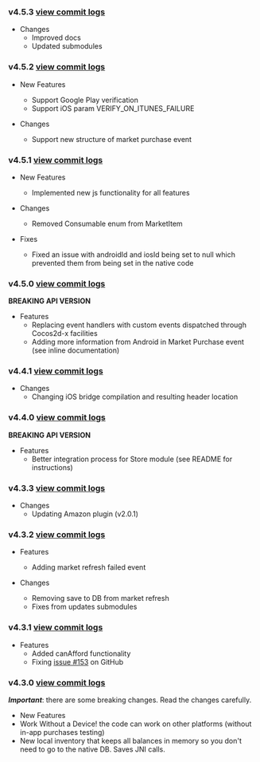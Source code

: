 ### v4.5.3 [view commit logs](https://github.com/soomla/cocos2dx-store/compare/v4.5.2...v4.5.3)

* Changes
  * Improved docs
  * Updated submodules

### v4.5.2 [view commit logs](https://github.com/soomla/cocos2dx-store/compare/v4.5.1...v4.5.2)

* New Features
  * Support Google Play verification
  * Support iOS param VERIFY_ON_ITUNES_FAILURE

* Changes
  * Support new structure of market purchase event


### v4.5.1 [view commit logs](https://github.com/soomla/cocos2dx-store/compare/v4.5.0...v4.5.1)

* New Features
  * Implemented new js functionality for all features

* Changes
  * Removed Consumable enum from MarketItem

* Fixes
  * Fixed an issue with androidId and iosId being set to null which prevented them from being set in the native code


### v4.5.0 [view commit logs](https://github.com/soomla/cocos2dx-store/compare/v4.4.1...v4.5.0)

**BREAKING API VERSION**

* Features
  * Replacing event handlers with custom events dispatched through Cocos2d-x facilities
  * Adding more information from Android in Market Purchase event (see inline documentation)

### v4.4.1 [view commit logs](https://github.com/soomla/cocos2dx-store/compare/v4.4.0...v4.4.1)

* Changes
  * Changing iOS bridge compilation and resulting header location

### v4.4.0 [view commit logs](https://github.com/soomla/cocos2dx-store/compare/v4.3.3...v4.4.0)

**BREAKING API VERSION**

* Features
  * Better integration process for Store module (see README for instructions)

### v4.3.3 [view commit logs](https://github.com/soomla/cocos2dx-store/compare/v4.3.2...v4.3.3)

* Changes
  * Updating Amazon plugin (v2.0.1)

### v4.3.2 [view commit logs](https://github.com/soomla/cocos2dx-store/compare/v4.3.1...v4.3.2)

* Features
  * Adding market refresh failed event

* Changes
  * Removing save to DB from market refresh
  * Fixes from updates submodules

### v4.3.1 [view commit logs](https://github.com/soomla/cocos2dx-store/compare/v4.3.0...v4.3.1)

* Features
  * Added canAfford functionality
  * Fixing [issue #153](https://github.com/soomla/cocos2dx-store/issues/153) on GitHub

### v4.3.0 [view commit logs](https://github.com/soomla/cocos2dx-store/compare/v4.2.0...v4.3.0)

***Important***: there are some breaking changes. Read the changes carefully.

* New Features
* Work Without a Device! the code can work on other platforms (without in-app purchases testing)
* New local inventory that keeps all balances in memory so you don't need to go to the native DB. Saves JNI calls.
